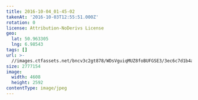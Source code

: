 ```yaml
---
title: 2016-10-04_01-45-02
takenAt: '2016-10-03T12:55:51.000Z'
rotation: 0
license: Attribution-NoDerivs License
geo:
  lat: 50.963305
  lng: 6.98543
tags: []
url: >-
  //images.ctfassets.net/bncv3c2gt878/WDsVguiqMUZ8foBUFGSE3/3ec6c7d1b4acccce5844a09c718b1ea5/2016-10-04_01-45-02_29481516243_o
size: 2777154
image:
  width: 4608
  height: 2592
contentType: image/jpeg
---
```


